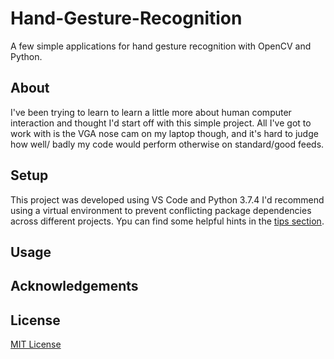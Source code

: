 # Hand-Gesture-Recognition
A few simple applications for hand gesture recognition with OpenCV and Python. 

## About
I've been trying to learn to learn a little more about human computer interaction and thought I'd start off with this simple project.
All I've got to work with is the VGA nose cam on my laptop though, and it's hard to judge how well/ badly my code would perform otherwise on standard/good feeds.

## Setup

This project was developed using VS Code and Python 3.7.4
I'd recommend using a virtual environment to prevent conflicting package dependencies across different projects. Ypu can find some helpful hints in the [tips section](../blob/master/Tips.md).

## Usage

## Acknowledgements


## License

[MIT License](../blob/master/LICENSE)
